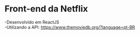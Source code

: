 # Front-end da Netflix
-Desenvolvido em ReactJS
<br/>
-Utilizando a API: https://www.themoviedb.org/?language=pt-BR
